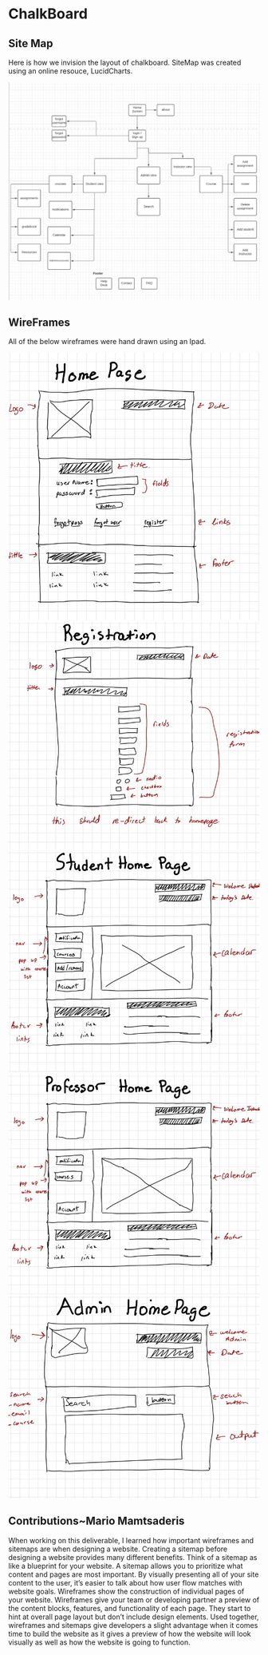 # ChalkBoard


## Site Map

Here is how we invision the layout of chalkboard. SiteMap was created using an online resouce, LucidCharts.

![sitemap](site_map.png)


## WireFrames

All of the below wireframes were hand drawn using an Ipad.

![Homepage](Home_Page.jpeg)
![Regisration](Resgration.jpeg)
![Student](Student_Page.jpeg)
![Professor](Professor_page.jpeg)
![Admin](Admin_Page.jpeg)



## Contributions~Mario Mamtsaderis

When working on this deliverable, I learned how important wireframes and sitemaps are when designing a website. Creating a sitemap before designing a website provides many different benefits. Think of a sitemap as like a blueprint for your website. A sitemap allows you to prioritize what content and pages are most important. By visually presenting all of your site content to the user, it’s easier to talk about how user flow matches with website goals. Wireframes show the construction of individual pages of your website. Wireframes give your team or developing partner a preview of the content blocks, features, and functionality of each page. They start to hint at overall page layout but don’t include design elements. Used together, wireframes and sitemaps give developers a slight advantage when it comes time to build the website as it gives a preview of how the website will look visually as well as how the website is going to function.


